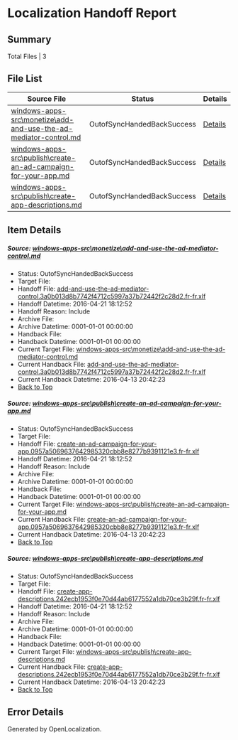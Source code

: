 # <a name='report-top'></a> Localization Handoff Report

## Summary
 Total Files | 3

## File List
 Source File | Status | Details 
 ----------- | ------ | ------- 
 [windows-apps-src\monetize\add-and-use-the-ad-mediator-control.md](https://github.com/Microsoft/windows-apps/blob/8c3f1997427a7c3d4f4b4b7acc876a2a091e4553/windows-apps-src/monetize/add-and-use-the-ad-mediator-control.md) | OutofSyncHandedBackSuccess | [Details](#a0d73b50207d251c079714265845a816f4ac23da3219)
 [windows-apps-src\publish\create-an-ad-campaign-for-your-app.md](https://github.com/Microsoft/windows-apps/blob/92a32254582fb0a5f3230c4f475e9894271ddff6/windows-apps-src/publish/create-an-ad-campaign-for-your-app.md) | OutofSyncHandedBackSuccess | [Details](#f1cd4158864e6be251da6ccecf211152489eaf613447)
 [windows-apps-src\publish\create-app-descriptions.md](https://github.com/Microsoft/windows-apps/blob/487a9862e1f08367b442b37f054f5817b2172ecc/windows-apps-src/publish/create-app-descriptions.md) | OutofSyncHandedBackSuccess | [Details](#962498fdd76bb338a47824edffc855bf660748573448)

## Item Details
##### <a name='a0d73b50207d251c079714265845a816f4ac23da3219'></a> Source: [windows-apps-src\monetize\add-and-use-the-ad-mediator-control.md](https://github.com/Microsoft/windows-apps/blob/8c3f1997427a7c3d4f4b4b7acc876a2a091e4553/windows-apps-src/monetize/add-and-use-the-ad-mediator-control.md)
* Status: OutofSyncHandedBackSuccess
* Target File: 
* Handoff File: [add-and-use-the-ad-mediator-control.3a0b013d8b7742f4712c5997a37b72442f2c28d2.fr-fr.xlf](https://github.com/Microsoft/WDG.handoff/blob/9f7e4dd7f4ebe1ef3b6da1b92e0cdacf7b9b7021/ol-handoff/Microsoft/windows-apps.fr-fr/master/add-and-use-the-ad-mediator-control.3a0b013d8b7742f4712c5997a37b72442f2c28d2.fr-fr.xlf)
* Handoff Datetime: 2016-04-21 18:12:52
* Handoff Reason: Include
* Archive File: 
* Archive Datetime: 0001-01-01 00:00:00
* Handback File: 
* Handback Datetime: 0001-01-01 00:00:00
* Current Target File: [windows-apps-src\monetize\add-and-use-the-ad-mediator-control.md](https://github.com/Microsoft/windows-apps.fr-fr/blob/57eb92992149293ebcb4e7c2e5aef2b1ec3d3f78/windows-apps-src/monetize/add-and-use-the-ad-mediator-control.md)
* Current Handback File: [add-and-use-the-ad-mediator-control.3a0b013d8b7742f4712c5997a37b72442f2c28d2.fr-fr.xlf](https://github.com/Microsoft/WDG.handback/blob/e7f140b0bc415d1f2c55d2a4ceec5f69a9b94387/ol-handback/Microsoft/windows-apps.fr-fr/master/add-and-use-the-ad-mediator-control.3a0b013d8b7742f4712c5997a37b72442f2c28d2.fr-fr.xlf)
* Current Handback Datetime: 2016-04-13 20:42:23
* [Back to Top](#report-top)

##### <a name='f1cd4158864e6be251da6ccecf211152489eaf613447'></a> Source: [windows-apps-src\publish\create-an-ad-campaign-for-your-app.md](https://github.com/Microsoft/windows-apps/blob/92a32254582fb0a5f3230c4f475e9894271ddff6/windows-apps-src/publish/create-an-ad-campaign-for-your-app.md)
* Status: OutofSyncHandedBackSuccess
* Target File: 
* Handoff File: [create-an-ad-campaign-for-your-app.0957a5069637642985320cbb8e8277b9391121e3.fr-fr.xlf](https://github.com/Microsoft/WDG.handoff/blob/9f7e4dd7f4ebe1ef3b6da1b92e0cdacf7b9b7021/ol-handoff/Microsoft/windows-apps.fr-fr/master/create-an-ad-campaign-for-your-app.0957a5069637642985320cbb8e8277b9391121e3.fr-fr.xlf)
* Handoff Datetime: 2016-04-21 18:12:52
* Handoff Reason: Include
* Archive File: 
* Archive Datetime: 0001-01-01 00:00:00
* Handback File: 
* Handback Datetime: 0001-01-01 00:00:00
* Current Target File: [windows-apps-src\publish\create-an-ad-campaign-for-your-app.md](https://github.com/Microsoft/windows-apps.fr-fr/blob/57eb92992149293ebcb4e7c2e5aef2b1ec3d3f78/windows-apps-src/publish/create-an-ad-campaign-for-your-app.md)
* Current Handback File: [create-an-ad-campaign-for-your-app.0957a5069637642985320cbb8e8277b9391121e3.fr-fr.xlf](https://github.com/Microsoft/WDG.handback/blob/e7f140b0bc415d1f2c55d2a4ceec5f69a9b94387/ol-handback/Microsoft/windows-apps.fr-fr/master/create-an-ad-campaign-for-your-app.0957a5069637642985320cbb8e8277b9391121e3.fr-fr.xlf)
* Current Handback Datetime: 2016-04-13 20:42:23
* [Back to Top](#report-top)

##### <a name='962498fdd76bb338a47824edffc855bf660748573448'></a> Source: [windows-apps-src\publish\create-app-descriptions.md](https://github.com/Microsoft/windows-apps/blob/487a9862e1f08367b442b37f054f5817b2172ecc/windows-apps-src/publish/create-app-descriptions.md)
* Status: OutofSyncHandedBackSuccess
* Target File: 
* Handoff File: [create-app-descriptions.242ecb1953f0e70d44ab6177552a1db70ce3b29f.fr-fr.xlf](https://github.com/Microsoft/WDG.handoff/blob/9f7e4dd7f4ebe1ef3b6da1b92e0cdacf7b9b7021/ol-handoff/Microsoft/windows-apps.fr-fr/master/create-app-descriptions.242ecb1953f0e70d44ab6177552a1db70ce3b29f.fr-fr.xlf)
* Handoff Datetime: 2016-04-21 18:12:52
* Handoff Reason: Include
* Archive File: 
* Archive Datetime: 0001-01-01 00:00:00
* Handback File: 
* Handback Datetime: 0001-01-01 00:00:00
* Current Target File: [windows-apps-src\publish\create-app-descriptions.md](https://github.com/Microsoft/windows-apps.fr-fr/blob/57eb92992149293ebcb4e7c2e5aef2b1ec3d3f78/windows-apps-src/publish/create-app-descriptions.md)
* Current Handback File: [create-app-descriptions.242ecb1953f0e70d44ab6177552a1db70ce3b29f.fr-fr.xlf](https://github.com/Microsoft/WDG.handback/blob/e7f140b0bc415d1f2c55d2a4ceec5f69a9b94387/ol-handback/Microsoft/windows-apps.fr-fr/master/create-app-descriptions.242ecb1953f0e70d44ab6177552a1db70ce3b29f.fr-fr.xlf)
* Current Handback Datetime: 2016-04-13 20:42:23
* [Back to Top](#report-top)


## Error Details

Generated by OpenLocalization.
